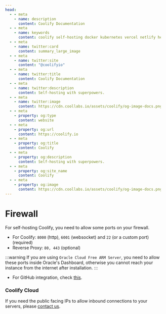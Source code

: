 ```yaml
---
head:
  - - meta
    - name: description
      content: Coolify Documentation
  - - meta
    - name: keywords
      content: coolify self-hosting docker kubernetes vercel netlify heroku render digitalocean aws gcp azure
  - - meta
    - name: twitter:card
      content: summary_large_image
  - - meta
    - name: twitter:site
      content: "@coolifyio"
  - - meta
    - name: twitter:title
      content: Coolify Documentation
  - - meta
    - name: twitter:description
      content: Self-hosting with superpowers.
  - - meta
    - name: twitter:image
      content: https://cdn.coollabs.io/assets/coolify/og-image-docs.png
  - - meta
    - property: og:type
      content: website
  - - meta
    - property: og:url
      content: https://coolify.io
  - - meta
    - property: og:title
      content: Coolify
  - - meta
    - property: og:description
      content: Self-hosting with superpowers.
  - - meta
    - property: og:site_name
      content: Coolify
  - - meta
    - property: og:image
      content: https://cdn.coollabs.io/assets/coolify/og-image-docs.png
---
```

# Firewall

For self-hosting Coolify, you need to allow some ports on your firewall.

- For Coolify: `8000` (http), `6001` (websocket) and `22` (or a custom port) (required)
- Reverse Proxy: `80, 443` (optional)

:::warning 
If you are using `Oracle Cloud Free ARM Server`, you need to allow these ports inside Oracle's Dashboard, otherwise you cannot reach your instance from the internet after installation.
:::

- For GitHub integration, check [this](https://docs.github.com/en/authentication/keeping-your-account-and-data-secure/about-githubs-ip-addresses).
  

### Coolify Cloud
If you need the public facing IPs to allow inbound connections to your servers, please [contact us](/contact.md).
